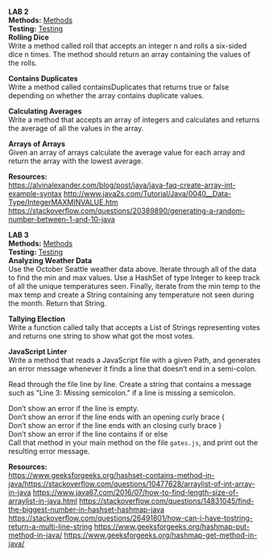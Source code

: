 **LAB 2** </br>
**Methods:** [Methods](https://github.com/daesy13/java-fundamentals/blob/master/basiclibrary/src/main/java/basiclibrary/Library.java)</br>
**Testing:** [Testing](https://github.com/daesy13/java-fundamentals/blob/master/basiclibrary/src/test/java/basiclibrary/LibraryTest.java)</br>
**Rolling Dice**</br>
Write a method called roll that accepts an integer n and rolls a six-sided dice n times. The method should return an array containing the values of the rolls.</br>


**Contains Duplicates**</br>
Write a method called containsDuplicates that returns true or false depending on whether the array contains duplicate values.</br>

**Calculating Averages**</br>
Write a method that accepts an array of integers and calculates and returns the average of all the values in the array.</br>

**Arrays of Arrays**</br>
Given an array of arrays calculate the average value for each array and return the array with the lowest average.

**Resources:**</br>
https://alvinalexander.com/blog/post/java/java-faq-create-array-int-example-syntax
http://www.java2s.com/Tutorial/Java/0040__Data-Type/IntegerMAXMINVALUE.htm
https://stackoverflow.com/questions/20389890/generating-a-random-number-between-1-and-10-java

**LAB 3** </br>
**Methods:** [Methods](https://github.com/daesy13/java-fundamentals/blob/master/basiclibrary/src/main/java/basiclibrary/Library.java)</br>
**Testing:** [Testing](https://github.com/daesy13/java-fundamentals/blob/master/basiclibrary/src/test/java/basiclibrary/LibraryTest.java)</br>
**Analyzing Weather Data**</br>
Use the October Seattle weather data above. Iterate through all of the data to find the min and max values. Use a HashSet of type Integer to keep track of all the unique temperatures seen. Finally, iterate from the min temp to the max temp and create a String containing any temperature not seen during the month. Return that String.</br>

**Tallying Election**</br>
Write a function called tally that accepts a List of Strings representing votes and returns one string to show what got the most votes.</br>

**JavaScript Linter**</br>
Write a method that reads a JavaScript file with a given Path, and generates an error message whenever it finds a line that doesn’t end in a semi-colon.</br>

Read through the file line by line. Create a string that contains a message such as "Line 3: Missing semicolon." if a line is missing a semicolon.</br>

Don’t show an error if the line is empty.</br>
Don’t show an error if the line ends with an opening curly brace {</br>
Don’t show an error if the line ends with an closing curly brace }</br>
Don’t show an error if the line contains if or else</br>
Call that method in your main method on the file ```gates.js```, and print out the resulting error message.</br>

**Resources:**</br>
https://www.geeksforgeeks.org/hashset-contains-method-in-java/https://stackoverflow.com/questions/10477628/arraylist-of-int-array-in-java
https://www.java67.com/2016/07/how-to-find-length-size-of-arraylist-in-java.html
https://stackoverflow.com/questions/14831045/find-the-biggest-number-in-hashset-hashmap-java
https://stackoverflow.com/questions/26491801/how-can-i-have-tostring-return-a-multi-line-string
https://www.geeksforgeeks.org/hashmap-put-method-in-java/
https://www.geeksforgeeks.org/hashmap-get-method-in-java/
